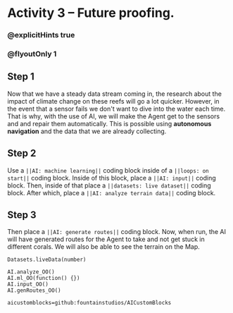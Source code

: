 # Activity 3 – Future proofing.

### @explicitHints true
### @flyoutOnly 1

## Step 1
Now that we have a steady data stream coming in, the research about the impact of climate change on these reefs will go a lot quicker. However, in 
the event that a sensor fails we don't want to dive into the water each time. That is why, with the use of AI, we will make the Agent get 
to the sensors and and repair them automatically. This is possible using **autonomous navigation** and the data that we are already collecting.

## Step 2 
Use a `||AI: machine learning||` coding block inside of a `||loops: on start||` coding block.
Inside of this block, place a `||AI: input||` coding block. Then, inside of that place a `||datasets: live dataset||` coding block.
After which, place a `||AI: analyze terrain data||` coding block. 

## Step 3
Then place a `||AI: generate routes||` coding block. Now, when run, the AI will have generated routes for the Agent to take and not get stuck in different corals. 
We will also be able to see the terrain on the Map. 


```ghost
Datasets.liveData(number)

AI.analyze_OO()
AI.ml_OO(function() {})
AI.input_OO()
AI.genRoutes_OO()
```


```package
aicustomblocks=github:fountainstudios/AICustomBlocks
```